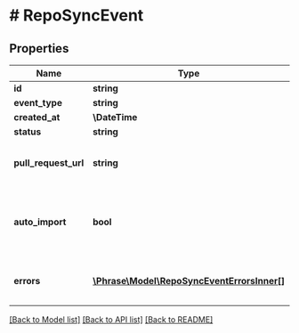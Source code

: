# # RepoSyncEvent

## Properties

Name | Type | Description | Notes
------------ | ------------- | ------------- | -------------
**id** | **string** |  | [optional] 
**event_type** | **string** |  | [optional] 
**created_at** | **\DateTime** |  | [optional] 
**status** | **string** |  | [optional] 
**pull_request_url** | **string** | URL of the pull request created on export | [optional] 
**auto_import** | **bool** | Whether the import was triggered by the repo push event | [optional] 
**errors** | [**\Phrase\Model\RepoSyncEventErrorsInner[]**](RepoSyncEventErrorsInner.md) | List of error messages, in case of failure | [optional] 

[[Back to Model list]](../../README.md#documentation-for-models) [[Back to API list]](../../README.md#documentation-for-api-endpoints) [[Back to README]](../../README.md)


